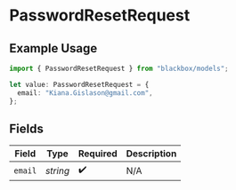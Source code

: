 # PasswordResetRequest

## Example Usage

```typescript
import { PasswordResetRequest } from "blackbox/models";

let value: PasswordResetRequest = {
  email: "Kiana.Gislason@gmail.com",
};
```

## Fields

| Field              | Type               | Required           | Description        |
| ------------------ | ------------------ | ------------------ | ------------------ |
| `email`            | *string*           | :heavy_check_mark: | N/A                |
